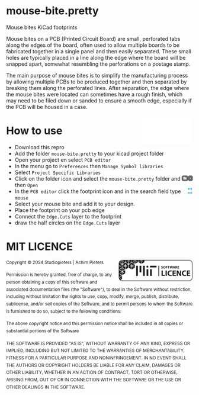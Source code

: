# mouse-bite.pretty
Mouse bites KiCad footprints

Mouse bites on a PCB (Printed Circuit Board) are small, perforated tabs along the edges of the board, often used to allow multiple boards to be fabricated together in a single panel and then easily separated. These small holes are typically placed in a line along the edge where the board will be snapped apart, somewhat resembling the perforations on a postage stamp.

The main purpose of mouse bites is to simplify the manufacturing process by allowing multiple PCBs to be produced together and then separated by breaking them along the perforated lines. After separation, the edge where the mouse bites were located can sometimes have a rough finish, which may need to be filed down or sanded to ensure a smooth edge, especially if the PCB will be housed in a case.


<img  style="float: right;" src="https://github.com/AchimPieters/mouse-bite.pretty/blob/main/images/mouse.svg" width="140">


# How to use
* Download this repro
* Add the folder `mouse-bite.pretty` to your kicad project folder
* Open your project en select `PCB editor` 
* In the menu go to `Preferences` then `Manage Symbol libraries`
* Select `Project Specific Libraries`
* Click on the folder icon <img  style="float: right;" src="https://github.com/AchimPieters/mouse-bite.pretty/blob/main/images/folder.svg" width="30"> and select the `mouse-bite.pretty` folder and then `Open`
* In the `PCB editor` click the footprint icon <img  style="float: right;" src="https://github.com/AchimPieters/mouse-bite.pretty/blob/main/images/Footprint.svg" width="15"> and in the search field type `mouse`
* Select your mouse bite and add it to your design.
* Place the footprint on your pcb edge
* Connect the `Edge.Cuts` layer to the footprint
* draw the half circles on the `Edge.Cuts` layer

# MIT LICENCE

<img  style="float: right;" src="https://github.com/AchimPieters/mouse-bite.pretty/blob/main/images/MIT_SOFTWARE%20WHITE.svg" width="200">


<sup>Copyright © 2024 Studiopieters | Achim Pieters</sup>

<sup>Permission is hereby granted, free of charge, to any person obtaining a copy of this software and associated documentation files (the "Software"), to deal in the Software without restriction, including without limitation the rights to use, copy, modify, merge, publish, distribute, sublicense, and/or sell copies of the Software, and to permit persons to whom the Software is furnished to do so, subject to the following conditions:</sup>

<sup>The above copyright notice and this permission notice shall be included in all copies or substantial portions of the Software</sup>

<sup>THE SOFTWARE IS PROVIDED "AS IS", WITHOUT WARRANTY OF ANY KIND, EXPRESS OR IMPLIED, INCLUDING BUT NOT LIMITED TO THE WARRANTIES OF MERCHANTABILITY, FITNESS FOR A PARTICULAR PURPOSE AND NONINFRINGEMENT. IN NO EVENT SHALL THE AUTHORS OR COPYRIGHT HOLDERS BE LIABLE FOR ANY CLAIM, DAMAGES OR OTHER LIABILITY, WHETHER IN AN ACTION OF CONTRACT, TORT OR OTHERWISE, ARISING FROM, OUT OF OR IN CONNECTION WITH THE SOFTWARE OR THE USE OR OTHER DEALINGS IN THE SOFTWARE.</sup>
